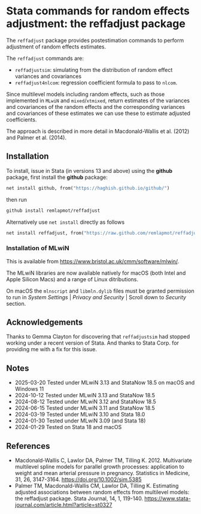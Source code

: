 # Stata commands for random effects adjustment: the reffadjust package

The `reffadjust` package provides postestimation commands to perform adjustment of random effects estimates.

The `reffadjust` commands are:

- `reffadjustsim`: simulating from the distribution of random effect variances and covariances
- `reffadjust4nlcom`: regression coefficient formula to pass to `nlcom`.

Since multilevel models including random effects, such as those implemented in `MLwiN` and `mixed`/`xtmixed`, return estimates of the variances and covariances of the random effects and the corresponding variances and covariances of these estimates we can use these to estimate adjusted coefficients.

The approach is described in more detail in Macdonald-Wallis et al. (2012) and Palmer et al. (2014).

## Installation

To install, issue in Stata (in versions 13 and above) using the **github** package, first install the **github** package:

```stata
net install github, from("https://haghish.github.io/github/")
```

then run

```stata
github install remlapmot/reffadjust
```

Alternatively use `net install` directly as follows

```stata
net install reffadjust, from("https://raw.github.com/remlapmot/reffadjust/master/")
```

### Installation of MLwiN

This is available from <https://www.bristol.ac.uk/cmm/software/mlwin/>.

The MLwiN libraries are now available natively for macOS (both Intel and Apple Silicon Macs) and a range of Linux ditributions.

On macOS the `mlnscript` and `libmln.dylib` files must be granted permission to run in _System Settings_ | _Privacy and Security_ | Scroll down to _Security_ section.

## Acknowledgements

Thanks to Gemma Clayton for discovering that `reffadjustsim` had stopped working under a recent version of Stata. And thanks to Stata Corp. for providing me with a fix for this issue.

## Notes

- 2025-03-20 Tested under MLwiN 3.13 and StataNow 18.5 on macOS and Windows 11
- 2024-10-12 Tested under MLwiN 3.13 and StataNow 18.5
- 2024-08-12 Tested under MLwiN 3.12 and StataNow 18.5
- 2024-06-15 Tested under MLwiN 3.11 and StataNow 18.5
- 2024-03-19 Tested under MLwiN 3.10 and Stata 18.0
- 2024-01-30 Tested under MLwiN 3.09 (and Stata 18)
- 2024-01-29 Tested on Stata 18 and macOS

## References

- Macdonald-Wallis C, Lawlor DA, Palmer TM, Tilling K. 2012. Multivariate multilevel spline models for parallel growth processes: application to weight and mean arterial pressure in pregnancy. Statistics in Medicine, 31, 26, 3147-3164. <https://doi.org/10.1002/sim.5385>
- Palmer TM, Macdonald-Wallis CM, Lawlor DA, Tilling K. Estimating adjusted associations between random effects from multilevel models: the reffadjust package. Stata Journal, 14, 1, 119-140. <https://www.stata-journal.com/article.html?article=st0327>
